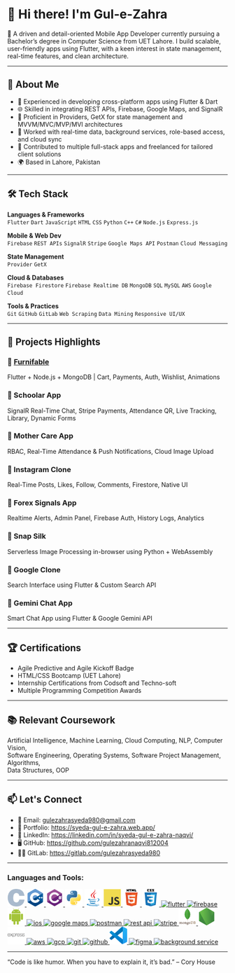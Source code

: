 # 👋 Hi there! I'm Gul-e-Zahra

🎯 A driven and detail-oriented Mobile App Developer currently pursuing a Bachelor’s degree in Computer Science from UET Lahore. I build scalable, user-friendly apps using Flutter, with a keen interest in state management, real-time features, and clean architecture.

---

## 🚀 About Me

- 📱 Experienced in developing cross-platform apps using Flutter & Dart  
- 🌐 Skilled in integrating REST APIs, Firebase, Google Maps, and SignalR  
- 🧩 Proficient in Providers, GetX for state management and MVVM/MVC/MVP/MVI architectures  
- 🎯 Worked with real-time data, background services, role-based access, and cloud sync  
- 💼 Contributed to multiple full-stack apps and freelanced for tailored client solutions  
- 🌍 Based in Lahore, Pakistan  

---

## 🛠️ Tech Stack

**Languages & Frameworks**  
`Flutter` `Dart` `JavaScript` `HTML` `CSS` `Python` `C++` `C#` `Node.js` `Express.js`

**Mobile & Web Dev**  
`Firebase` `REST APIs` `SignalR` `Stripe` `Google Maps API` `Postman` `Cloud Messaging`

**State Management**  
`Provider` `GetX`

**Cloud & Databases**  
`Firebase Firestore` `Firebase Realtime DB` `MongoDB` `SQL` `MySQL` `AWS` `Google Cloud`

**Tools & Practices**  
`Git` `GitHub` `GitLab` `Web Scraping` `Data Mining` `Responsive UI/UX`

---

## 📱 Projects Highlights

### 🔹 [Furnifable](https://furnifable-b3959.web.app/)  
Flutter + Node.js + MongoDB | Cart, Payments, Auth, Wishlist, Animations

### 🔹 Schoolar App  
SignalR Real-Time Chat, Stripe Payments, Attendance QR, Live Tracking, Library, Dynamic Forms

### 🔹 Mother Care App  
RBAC, Real-Time Attendance & Push Notifications, Cloud Image Upload

### 🔹 Instagram Clone  
Real-Time Posts, Likes, Follow, Comments, Firestore, Native UI

### 🔹 Forex Signals App  
Realtime Alerts, Admin Panel, Firebase Auth, History Logs, Analytics

### 🔹 Snap Silk  
Serverless Image Processing in-browser using Python + WebAssembly

### 🔹 Google Clone  
Search Interface using Flutter & Custom Search API

### 🔹 Gemini Chat App  
Smart Chat App using Flutter & Google Gemini API

---

## 🏆 Certifications

- Agile Predictive and Agile Kickoff Badge  
- HTML/CSS Bootcamp (UET Lahore)  
- Internship Certifications from Codsoft and Techno-soft  
- Multiple Programming Competition Awards  

---

## 📚 Relevant Coursework

Artificial Intelligence, Machine Learning, Cloud Computing, NLP, Computer Vision,  
Software Engineering, Operating Systems, Software Project Management, Algorithms,  
Data Structures, OOP

---

## 📫 Let's Connect

- 📧 Email: gulezahrasyeda980@gmail.com  
- 💼 Portfolio: https://syeda-gul-e-zahra.web.app/  
- 🔗 LinkedIn: https://linkedin.com/in/syeda-gul-e-zahra-naqvi/  
- 🖥️ GitHub: https://github.com/gulezahranaqvi812004  
- 🧑‍💻 GitLab: https://gitlab.com/gulezahrasyeda980

---

<h3 align="left">Languages and Tools:</h3>
<p align="left">
  <!-- Core Languages -->
  <a href="https://www.cprogramming.com/" target="_blank" rel="noreferrer">
    <img src="https://raw.githubusercontent.com/devicons/devicon/master/icons/c/c-original.svg" alt="c" width="40" height="40"/>
  </a>
  <a href="https://www.w3schools.com/cpp/" target="_blank" rel="noreferrer">
    <img src="https://raw.githubusercontent.com/devicons/devicon/master/icons/cplusplus/cplusplus-original.svg" alt="cplusplus" width="40" height="40"/>
  </a>
  <a href="https://www.w3schools.com/cs/" target="_blank" rel="noreferrer">
    <img src="https://raw.githubusercontent.com/devicons/devicon/master/icons/csharp/csharp-original.svg" alt="csharp" width="40" height="40"/>
  </a>
  <a href="https://www.python.org" target="_blank" rel="noreferrer">
    <img src="https://raw.githubusercontent.com/devicons/devicon/master/icons/python/python-original.svg" alt="python" width="40" height="40"/>
  </a>
  <a href="https://www.java.com" target="_blank" rel="noreferrer">
    <img src="https://raw.githubusercontent.com/devicons/devicon/master/icons/java/java-original.svg" alt="java" width="40" height="40"/>
  </a>
  <a href="https://developer.mozilla.org/en-US/docs/Web/JavaScript" target="_blank" rel="noreferrer">
    <img src="https://raw.githubusercontent.com/devicons/devicon/master/icons/javascript/javascript-original.svg" alt="javascript" width="40" height="40"/>
  </a>
  <a href="https://www.w3.org/html/" target="_blank" rel="noreferrer">
    <img src="https://raw.githubusercontent.com/devicons/devicon/master/icons/html5/html5-original-wordmark.svg" alt="html5" width="40" height="40"/>
  </a>
  <a href="https://www.w3schools.com/css/" target="_blank" rel="noreferrer">
    <img src="https://raw.githubusercontent.com/devicons/devicon/master/icons/css3/css3-original-wordmark.svg" alt="css3" width="40" height="40"/>
  </a>

  <!-- Flutter / Firebase / Platforms -->
  <a href="https://flutter.dev" target="_blank" rel="noreferrer">
    <img src="https://www.vectorlogo.zone/logos/flutterio/flutterio-icon.svg" alt="flutter" width="40" height="40"/>
  </a>
  <a href="https://firebase.google.com/" target="_blank" rel="noreferrer">
    <img src="https://www.vectorlogo.zone/logos/firebase/firebase-icon.svg" alt="firebase" width="40" height="40"/>
  </a>
  <a href="https://developer.android.com/" target="_blank" rel="noreferrer">
    <img src="https://raw.githubusercontent.com/devicons/devicon/master/icons/android/android-original.svg" alt="android" width="40" height="40"/>
  </a>
  <a href="https://developer.apple.com/ios/" target="_blank" rel="noreferrer">
    <img src="https://upload.wikimedia.org/wikipedia/commons/thumb/c/ca/IOS_logo.svg/2048px-IOS_logo.svg.png" alt="ios" width="40" height="40"/>
  </a>

  <!-- APIs & Tools -->
  <a href="https://developers.google.com/maps" target="_blank" rel="noreferrer">
    <img src="https://www.vectorlogo.zone/logos/google_maps/google_maps-icon.svg" alt="google maps" width="40" height="40"/>
  </a>
  <a href="https://www.postman.com/" target="_blank" rel="noreferrer">
    <img src="https://www.vectorlogo.zone/logos/getpostman/getpostman-icon.svg" alt="postman" width="40" height="40"/>
  </a>
  <a href="https://restfulapi.net/" target="_blank" rel="noreferrer">
    <img src="https://img.icons8.com/ios-filled/50/000000/api.png" alt="rest api" width="40" height="40"/>
  </a>
  <a href="https://stripe.com" target="_blank" rel="noreferrer">
    <img src="https://www.vectorlogo.zone/logos/stripe/stripe-icon.svg" alt="stripe" width="40" height="40"/>
  </a>
  <a href="https://www.mongodb.com/" target="_blank" rel="noreferrer">
    <img src="https://raw.githubusercontent.com/devicons/devicon/master/icons/mongodb/mongodb-original-wordmark.svg" alt="mongodb" width="40" height="40"/>
  </a>
  <a href="https://nodejs.org/" target="_blank" rel="noreferrer">
    <img src="https://raw.githubusercontent.com/devicons/devicon/master/icons/nodejs/nodejs-original.svg" alt="nodejs" width="40" height="40"/>
  </a>
  <a href="https://expressjs.com/" target="_blank" rel="noreferrer">
    <img src="https://raw.githubusercontent.com/devicons/devicon/master/icons/express/express-original-wordmark.svg" alt="expressjs" width="40" height="40"/>
  </a>
<!--   <a href="https://www.mysql.com/" target="_blank" rel="noreferrer">
    <img src="https://raw.githubusercontent.com/devicons/devicon/master/icons/mysql/mysql-original-wordmark.svg" alt="mysql" width="40" height="40"/>
  </a> -->

  <!-- Cloud -->
  <a href="https://aws.amazon.com/" target="_blank" rel="noreferrer">
    <img src="https://www.vectorlogo.zone/logos/amazon_aws/amazon_aws-icon.svg" alt="aws" width="40" height="40"/>
  </a>
  <a href="https://cloud.google.com/" target="_blank" rel="noreferrer">
    <img src="https://www.vectorlogo.zone/logos/cloudgoogle/cloudgoogle-icon.svg" alt="gcp" width="40" height="40"/>
  </a>

  <!-- Dev Tools -->
  <a href="https://git-scm.com/" target="_blank" rel="noreferrer">
    <img src="https://www.vectorlogo.zone/logos/git-scm/git-scm-icon.svg" alt="git" width="40" height="40"/>
  </a>
  <a href="https://github.com/" target="_blank" rel="noreferrer">
    <img src="https://github.githubassets.com/images/modules/logos_page/GitHub-Mark.png" alt="github" width="40" height="40"/>
  </a>
  <a href="https://code.visualstudio.com/" target="_blank" rel="noreferrer">
    <img src="https://raw.githubusercontent.com/devicons/devicon/master/icons/vscode/vscode-original.svg" alt="vscode" width="40" height="40"/>
  </a>

  <!-- UI/Design -->
  <a href="https://www.figma.com/" target="_blank" rel="noreferrer">
    <img src="https://www.vectorlogo.zone/logos/figma/figma-icon.svg" alt="figma" width="40" height="40"/>
  </a>

  <!-- Generic Background Services Icon -->
  <a href="#" target="_blank" rel="noreferrer">
    <img src="https://img.icons8.com/ios-filled/50/000000/services.png" alt="background service" width="40" height="40"/>
  </a>
</p>

---

“Code is like humor. When you have to explain it, it’s bad.” – Cory House
